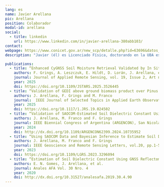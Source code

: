 ```yaml
---
lang: es
name: Javier Arellana
pic: Arellana
position: Colaborador
modal-id: arellana
social:
  - title: linkedin
    url: https://www.linkedin.com/in/javier-arellana-380abb103/
contact: 
webpage: https://www.conicet.gov.ar/new_scp/detalle.php?id=63696&datos_academicos=yes
description: "Javier (él) es Licenciado Física, doctorando en la UBA especializado en la estimación de humedad del suelo mediante datos SAR y GNSS. Lugar de trabajo: Instituto de Astronomía y Física del Espacio, Grupo de Teledetección. Experiencia en modelado físico, inferencia bayesiana y procesamiento avanzado de imágenes satelitales. Autor de publicaciones revisadas por pares y participante activo en congresos científicos. Amplia trayectoria docente universitaria, revisor invitado en revistas internacionales y colaborador en investigación multidisciplinaria orientada al desarrollo de métodos y aplicaciones en observación de la Tierra."

publications:
  - title: “Enhanced CyGNSS Soil Moisture Retrieval Validated by In Situ Data in Argentina's Pampas”
    authors: F. Grings, A. Leszczuk, E. Hildt, D. Lorán, J. Arellana, et. al.
    journal: Journal of Applied Remote Sensing, vol. 19, Issue 2, Art no. 024502 
    year: 2025
    doi: https://doi.org/10.1109/JSTARS.2025.3526445
  - title: “Validation of GEDI above ground biomass product over Pinus sp. plantations in Argentina”
    authors: J. Arellana, F. Grings and M. Franco
    journal:  IEEE Journal of Selected Topics in Applied Earth Observations and Remote Sensing, vol. 18, pp. 3728-3734
    year: 2025
    doi: https://doi.org/10.1117/1.JRS.19.024502
  - title: “Validation of SAOCOM-Estimated Soil Dielectric Constant Using a Bayesian Inference Scheme in Agricultural Fields”
    authors: J. Arellana, M. Franco and F. Grings
    journal: IEEE Biennial Congress of Argentina (ARGENCON), San Nicolás de los Arroyos, Argentina, pp. 952-954
    year: 2024
    doi: http://dx.doi.org/10.1109/ARGENCON62399.2024.10735952
  - title: “Using SAOCOM Data and Bayesian Inference to Estimate Soil Dielectric Constant in Agricultural Soils”
    authors: J. Arellana, M. Franco and F. Grings
    journal: IEEE Geoscience and Remote Sensing Letters, vol.20, pp.1-5
    year: 2023
    doi: https://doi.org/10.1109/LGRS.2023.3296094
  - title: “Estimation of Soil Dielectric Constant Using GNSS Reflectometry and Interference Pattern Method”
    authors: E. N. Gomes, J. Arellana, et al.
    journal: Anales AFA Vol. 30 Nro. 4
    year: 2020
    doi: http://dx.doi.org/10.31527/analesafa.2019.30.4.90
---
```



